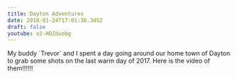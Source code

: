 ```yaml
---
title: Dayton Adventures
date: 2018-01-24T17:01:36.345Z
draft: false
youtube: o2-HOZduobg
---
```

My buddy \`Trevor\` and I spent a day going around our home town of Dayton to grab some shots on the last warm day of 2017. Here is the video of them!!!!!!
